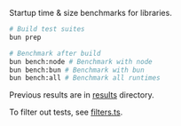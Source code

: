 Startup time & size benchmarks for libraries.
```sh
# Build test suites
bun prep

# Benchmark after build
bun bench:node # Benchmark with node
bun bench:bun # Benchmark with bun
bun bench:all # Benchmark all runtimes
```

Previous results are in [results](./results) directory.

To filter out tests, see [filters.ts](./lib/filters.ts).
